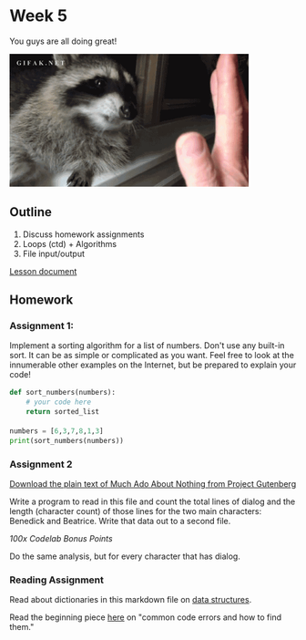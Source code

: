 # Week 5
You guys are all doing great!

![racoon_highfive dot gif](assets/racoon_highfive.gif)

## Outline
1. Discuss homework assignments
2. Loops (ctd) + Algorithms
3. File input/output

[Lesson document](./lesson.md)

## Homework

### Assignment 1:

Implement a sorting algorithm for a list of numbers. Don't use any built-in sort. It can be as simple or complicated as you want. Feel free to look at the innumerable other examples on the Internet, but be prepared to explain your code!

```python
def sort_numbers(numbers):
    # your code here
    return sorted_list

numbers = [6,3,7,8,1,3]
print(sort_numbers(numbers))
```
### Assignment 2

[Download the plain text of Much Ado About Nothing from Project Gutenberg](http://www.gutenberg.org/ebooks/1519)

Write a program to read in this file and count the total lines of dialog and the length (character count) of those lines for the two main characters: Benedick and Beatrice. Write that data out to a second file.

*100x Codelab Bonus Points*

Do the same analysis, but for every character that has dialog.

### Reading Assignment

Read about dictionaries in this markdown file on [data structures](https://github.com/scholarslab/CodeLab/blob/master/Week06/data_structures.md).

Read the beginning piece [here](https://humanitiesprogramming.github.io/exercises/python-debugging/) on "common code errors and how to find them."
